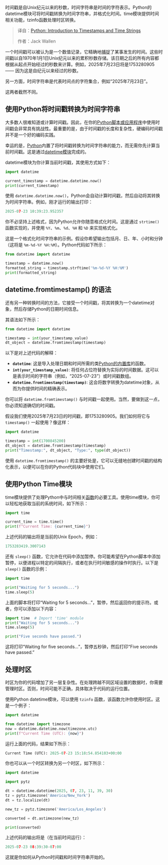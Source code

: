 
<!--
title: Python时间戳与时间字符串导论
cover: https://cdn.thenewstack.io/media/2025/07/e2a92eea-chris-santi-svaadidohu0-unsplash.jpg
summary: 时间戳是自Unix纪元以来的秒数，时间字符串是时间的字符表示。Python的datetime模块可将时间戳转换为时间字符串，并格式化时间。time模块提供时间相关功能，tzinfo函数处理时区转换。
-->

时间戳是自Unix纪元以来的秒数，时间字符串是时间的字符表示。Python的datetime模块可将时间戳转换为时间字符串，并格式化时间。time模块提供时间相关功能，tzinfo函数处理时区转换。

> 译自：[Python: Introduction to Timestamps and Time Strings](https://thenewstack.io/python-introduction-to-timestamps-and-time-strings/)
> 
> 作者：Jack Wallen

一个时间戳可以被认为是一个数值记录，它精确地[捕捉](https://thenewstack.io/convert-timestamps-to-strings-like-a-python-pro/)了某事发生的时间。这些时间戳以自1970年1月1日Unix纪元以来的累积秒数存储。该日期之后的所有内容都根据从起点开始经过的秒数来计算。例如，2025年7月23日将是1753280905 —— 因为这是自纪元以来经过的秒数。

另一方面，时间字符串是代表时间点的字符集合，例如“2025年7月23日”。

这两者截然不同。

## 使用Python将时间戳转换为时间字符串

大多数人很难知道或计算时间戳。因此，在你的[Python脚本或应用程序](https://thenewstack.io/native-python-tutorial/)中使用时间戳会非常具有挑战性。最重要的是，由于时间戳的长度和复杂性，硬编码时间戳并不是一个好的编码实践。

幸运的是，[Python](https://thenewstack.io/decode-any-python-code-with-this-5-step-method/)内置了将时间戳转换为时间字符串的能力，而无需你先计算当前时间戳。这是通过[datetime模块](https://docs.python.org/3/library/datetime.html)完成的。

datetime模块为你计算当前时间戳，其使用方式如下：

```py
import datetime

current_timestamp = datetime.datetime.now()
print(current_timestamp)
```

使用 `datetime.datetime.now()`，Python会自动计算时间戳，然后自动将其转换为时间字符串。例如，刚才运行的输出打印：

```py
2025-07-23 10:39:23.952357
```

你不必坚持上述格式，因为Python允许你随意格式化时间。这是通过 `strtime()` 函数实现的，并使用 `%Y`、`%m`、`%d`、`%H` 和 `%D` 来实现格式化。

这是一个格式化时间字符串的示例。假设你希望输出包括月、日、年、小时和分钟（这将是 `%m-%d-%Y %H:%M`）。Python代码如下所示：

```py
from datetime import datetime

timestamp = datetime.now()
formatted_string = timestamp.strftime('%m-%d-%Y %H:%M')
print(formatted_string)
```

## datetime.fromtimestamp() 的语法

还有另一种转换时间的方法，它接受一个时间戳，将其转换为一个datetime对象，然后存储Python的日期时间信息。

其语法如下所示：

```py
from datetime import datetime

timestamp = int(your_timestamp_value)
dt_object = datetime.fromtimestamp(timestamp)
```

以下是对上述代码的解释：

*   **`datetime`**: 这是导入处理日期和时间所需的类[Python的内置库](https://thenewstack.io/5-python-libraries-every-data-engineer-should-know/)的函数。
*   **`int(your_timestamp_value)`**: 将任何占位符替换为实际的时间数据。这可以是表示时间的字符串（例如，“2025-07-23”）或时间戳数组。
*   **`datetime.fromtimestamp(timestamp)`**: 这会将数字转换为datetime对象，从而为你提供时间的精确表示。

你可以将 `datetime.fromtimestamp()` 与时间戳一起使用。当然，要做到这一点，你必须知道确切的时间戳。

假设我们使用2025年7月23日的时间戳，即1753280905。我们如何将它与 `timestamp()` 一起使用？像这样：

```py
import datetime

timestamp = int(1700845200)
dt_object = datetime.fromtimestamp(timestamp)
print("Timestamp:", dt_object, "Type:", type(dt_object))
```

使用 `datetime.fromtimestamp()` 的主要好处是，它可以无缝地创建时间戳的结构化表示，以便可以在你的Python代码块中使用它们。

## 使用Python Time模块

time模块提供了处理Python中与时间相关[函数](https://thenewstack.io/so-much-more-python-for-beginners-functions/)的必要工具。使用time模块，你可以轻松地获取当前的系统时间，如下所示：

```py
import time

current_time = time.time()
print(f"Current Time: {current_time}")
```

上述代码的输出将是当前的Unix Epoch，例如：

```py
1753283419.3007143
```

还有 `sleep()` 函数，它允许在代码中添加暂停。你可能希望在Python脚本中添加暂停，以便进程以特定的间隔执行，或者在执行时间敏感的操作时执行。以下是 `sleep()` 函数的示例：

```py
import time

print("Waiting for 5 seconds...")
time.sleep(5)
```

上面的脚本将打印“Waiting for 5 seconds…”，暂停，然后返回你的提示符。或者，你可以添加以下内容：

```py
import time  # Import 'time' module
print("Waiting for 5 seconds...")
time.sleep(5)

print("Five seconds have passed.")
```

这将打印“Waiting for five seconds…”，暂停五秒钟，然后打印“Five seconds have passed.”

## 处理时区

时区为你的代码增加了另一层复杂性。在处理跨越不同区域设置的数据时，你需要管理时区。否则，时间可能不正确，具体取决于代码的运行位置。

使用Python datetime模块，可以使用 `tzinfo` 函数，该函数允许你使用时区。这是一个例子：

```py
import datetime

from datetime import timezone
now = datetime.datetime.now(timezone.utc)
print(f"Current Time (UTC): {now}")
```

运行上面的代码，结果如下所示：

```py
Current Time (UTC): 2025-07-23 15:18:54.854103+00:00
```

你也可以从一个时区转换为另一个时区，如下所示：

```py
import datetime

import pytz

dt = datetime.datetime(2025, 07, 23, 11, 39, 30)
tz = pytz.timezone('America/New_York')
dt = tz.localize(dt)

new_tz = pytz.timezone('America/Los_Angeles')

converted = dt.astimezone(new_tz)

print(converted)
```

上述代码的输出将是（在当前时间运行）：

```py
2025-07-23 08:39:30-07:00
```

这就是你如何从Python时间戳和时间字符串开始的。